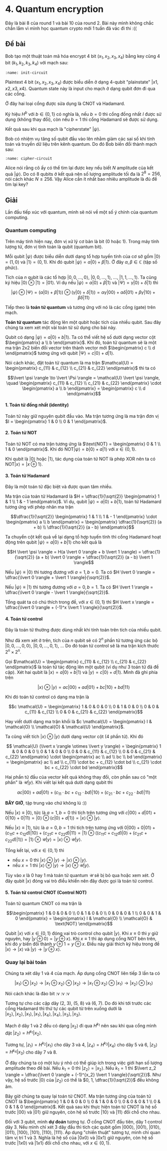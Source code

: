 # 4. Quantum encryption

Đây là bài 8 của round 1 và bài 10 của round 2. Bài này mình không chắc chắn lắm vì mình học quantum crypto mới 1 tuần đã vác đi thi :((

## Đề bài

Bob tạo một thuật toán mã hóa encrypt 4 bit $(x_1, x_2, x_3, x_4)$ bằng key cũng 4 bit $(k_1, k_2, k_3, k_4)$ với mạch sau:

```{figure} ./images/quanpics-1.png
:name: init-circuit
```

Plaintext 4 bit $(x_1, x_2, x_3, x_4)$ được biểu diễn ở dạng 4-qubit "plainstate" $\lvert x1, x2, x3, x4 \rangle$. Quantum state này là input cho mạch ở dạng qubit đơn đi qua các cổng.

Ở đây hai loại cổng được sửa dụng là CNOT và Hadamard.

Ký hiệu $H^b$ với $b \in \{ 0, 1 \}$ có nghĩa là, nếu $b = 0$ thì cổng đồng nhất $I$ được sử dụng (không thay đổi), còn nếu $b = 1$ thì cổng Hadamard sẽ được sử dụng.

Kết quả sau khi qua mạch là "cipherstate" $\lvert \psi \rangle$.

Bob có nhiệm vụ tăng số qubit đầu vào lên nhằm giảm các sai số khi tính toán và truyền dữ liệu trên kênh quantum. Do đó Bob biến đổi thành mạch sau:

```{figure} ./images/quanpics-2.png
:name: cipher-circuit
```

Alice nói rằng cô ấy có thể tìm lại được key nếu biết $N$ amplitude của kết quả $\lvert \psi \rangle$. Do có 8 qubits ở kết quả nên số lượng amplitude tối đa là $2^8 = 256$, nói cách khác $N \leqslant 256$. Vậy Alice cần ít nhất bao nhiêu amplitude là đủ để tìm lại key?

## Giải

Lần đầu tiếp xúc với quantum, mình sẽ nói về một số ý chính của quantum computing.

### Quantum computing

Trên máy tính hiện nay, đơn vị xử lý cơ bản là bit (0 hoặc 1). Trong máy tính lượng tử, đơn vị tính toán là qubit (quantum bit).

Mỗi qubit $\lvert \psi \rangle$ được biểu diễn dưới dạng tổ hợp tuyến tính của cơ sở gồm $\lvert 0 \rangle = (1, 0)$ và $\lvert 1 \rangle = (0, 1)$. Khi đó qubit $\lvert \psi \rangle = \alpha \lvert 0 \rangle + \beta \lvert 1 \rangle$. Ở đây $\alpha, \beta \in \mathbb{C}$ (tập số phức).

Tích của $n$ qubit là các tổ hợp $\lvert 0, 0, \ldots, 0 \rangle$, $\lvert 0, 0, \ldots, 1 \rangle$, ..., $\lvert 1, 1, \ldots, 1 \rangle$. Ta cũng ký hiệu $\lvert 0 \rangle \otimes \lvert 1 \rangle = \lvert 01 \rangle$. Ví dụ nếu $\lvert \psi \rangle = \alpha \lvert 0 \rangle + \beta \lvert 1 \rangle$ và $\lvert \Psi \rangle = \gamma \lvert 0 \rangle + \delta \lvert 1 \rangle$ thì

$$\lvert \psi \rangle \otimes \lvert \Psi \rangle = (\alpha \lvert 0 \rangle + \beta \lvert 1 \rangle) \otimes (\gamma \lvert 0 \rangle + \delta \lvert 1 \rangle) = \alpha \gamma \lvert 00 \rangle + \alpha \delta \lvert 0 1 \rangle + \beta \gamma \lvert 10 \rangle + \beta \delta \lvert 11 \rangle$$

Tiếp theo là **toán tử quantum** và tương ứng với nó là các cổng (gate) trên mạch.

**Toán tử quantum** tác động lên một qubit hoặc tích của nhiều qubit. Sau đây chúng ta xem xét một vài toán tử sử dụng cho bài này.

Qubit có dạng $\lvert \psi \rangle = a \lvert 0 \rangle + b \lvert 1 \rangle$. Ta có thể viết hệ số dưới dạng vector cột $\begin{pmatrix} a \\ b \end{pmatrix}$. Khi đó, toán tử quantum sẽ là một ma trận 2x2 biến đổi vector trên thành vector mới $\begin{pmatrix} c \\ d \end{pmatrix}$ tương ứng với qubit $\lvert \Psi \rangle = c \lvert 0 \rangle + d \lvert 1 \rangle$.

Nói cách khác, đặt toán tử quantum là ma trận $\mathcal{U} = \begin{pmatrix} c_{11} & c_{12} \\ c_{21} & c_{22} \end{pmatrix}$ thì ta có

$$\lvert \psi \rangle \to \lvert \Psi \rangle = \mathcal{U} \lvert \psi \rangle, \quad \begin{pmatrix} c_{11} & c_{12} \\ c_{21} & c_{22} \end{pmatrix} \cdot \begin{pmatrix} a \\ b \end{pmatrix} = \begin{pmatrix} c \\ d \end{pmatrix}$$

#### 1. Toán tử đồng nhất (identity)

Toán tử này giữ nguyên qubit đầu vào. Ma trận tương ứng là ma trận đơn vị $I = \begin{pmatrix} 1 & 0 \\ 0 & 1 \end{pmatrix}$.

#### 2. Toán tử NOT

Toán tử NOT có ma trận tương ứng là $\text{NOT} = \begin{pmatrix} 0 & 1 \\ 1 & 0 \end{pmatrix}$. Khi đó $\text{NOT} \lvert \psi \rangle = b \lvert 0 \rangle + a \lvert 1 \rangle$ với $x \in \{ 0, 1 \}$.

Khi qubit là $\lvert 0 \rangle$ hoặc $\lvert 1 \rangle$, tác dụng của toán tử NOT là phép XOR nên ta có $\text{NOT} \lvert x \rangle = \lvert x \oplus 1 \rangle$.

#### 3. Toán tử Hadamard

Đây là một toán tử đặc biệt và được quan tâm nhiều.

Ma trận của toán tử Hadamard là $H = \dfrac{1}{\sqrt{2}} \begin{pmatrix} 1 & 1 \\ 1 & - 1 \end{pmatrix}$. Ví dụ, qubit $\lvert \psi \rangle = a \lvert 0 \rangle + b \lvert 1 \rangle$, toán tử Hadamard tương ứng với phép nhân ma trận

$$\dfrac{1}{\sqrt{2}} \begin{pmatrix} 1 & 1 \\ 1 & - 1 \end{pmatrix} \cdot \begin{pmatrix} a \\ b \end{pmatrix} = \begin{pmatrix} \dfrac{1}{\sqrt{2}} (a + b) \\ \dfrac{1}{\sqrt{2}} (a - b) \end{pmatrix}$$

Ta chuyển cột kết quả về lại dạng tổ hợp tuyến tính thì cổng Hadamard hoạt động trên qubit $\lvert \psi \rangle = a \lvert 0 \rangle + b \lvert 1 \rangle$ cho kết quả là

$$H \lvert \psi \rangle = H(a \lvert 0 \rangle + b \lvert 1 \rangle) = \dfrac{1}{\sqrt{2}} (a + b) \lvert 0 \rangle + \dfrac{1}{\sqrt{2}} (a - b) \lvert 1 \rangle$$

Nếu $\lvert \psi \rangle \equiv \lvert 0 \rangle$ thì tương đương với $a = 1, b = 0$. Ta có $H \lvert 0 \rangle = \dfrac{\lvert 0 \rangle + \lvert 1 \rangle}{\sqrt{2}}$.

Nếu $\lvert \psi \rangle \equiv \lvert 1 \rangle$ thì tương đương với $a = 0, b = 1$. Ta có $H \lvert 1 \rangle = \dfrac{\lvert 0 \rangle - \lvert 1 \rangle}{\sqrt{2}}$.

Tổng quát ta có chú thích trong đề, với $x \in \{ 0, 1 \}$ thì $H \lvert x \rangle = \dfrac{\lvert 0 \rangle + (-1)^x \lvert 1 \rangle}{\sqrt{2}}$.

#### 4. Toán tử control

Đây là toán tử thường được dùng nhất khi tính toán trên tích của nhiều qubit.

Như đã xem xét ở trên, tích của $n$ qubit sẽ có $2^n$ phần tử tương ứng các bộ $\lvert 0, 0, \ldots, 0, 0 \rangle$, $\lvert 0, 0, \ldots, 0, 1 \rangle$, ... Do đó toán tử control sẽ là ma trận kích thước $2^n \times 2^n$.

Gọi $\mathcal{U} = \begin{pmatrix} c_{11} & c_{12} \\ c_{21} & c_{22} \end{pmatrix}$ là toán tử tác động lên một qubit (ví dụ như 3 toán tử đã đề cập). Xét hai qubit là $\lvert x \rangle = a \lvert 0 \rangle + b \lvert 1 \rangle$ và $\lvert y \rangle = c \lvert 0 \rangle + d \lvert 1 \rangle$. Mình đã ghi phía trên

$$\lvert x \rangle \otimes \lvert y \rangle = ac \lvert 00 \rangle + ad \lvert 01 \rangle + bc \lvert 10 \rangle + bd \lvert 11 \rangle$$

Khi đó toán tử control có dạng ma trận là

$$c \mathcal{U} = \begin{pmatrix} 1 & 0 & 0 & 0 \\ 0 & 1 & 0 & 0 \\ 0 & 0 & c_{11} & c_{12} \\ 0 & 0 & c_{21} & c_{22} \end{pmatrix}$$

Hay viết dưới dạng ma trận khối là $c \mathcal{U} = \begin{pmatrix} I & \mathcal{O} \\ \mathcal{O} & \mathcal{U} \end{pmatrix}$.

Ta cũng viết tích $\lvert x \rangle \otimes \lvert y \rangle$ dưới dạng vector cột (4 phần tử). Khi đó

$$ \mathcal{U} (\lvert x \rangle \otimes \lvert y \rangle) = \begin{pmatrix} 1 & 0 & 0 & 0 \\ 0 & 1 & 0 & 0 \\ 0 & 0 & c_{11} & c_{12} \\ 0 & 0 & c_{21} & c_{22} \end{pmatrix} \cdot \begin{pmatrix} ac \\ ad \\ bc \\ bd \end{pmatrix} = \begin{pmatrix} ac \\ ad \\ c_{11} \cdot bc + c_{12} \cdot bd \\ c_{21} \cdot bc + c_{22} \cdot bd \end{pmatrix}$$

Hai phần tử đầu của vector kết quả không thay đổi, còn phần sau có "một phần" là $\mathcal{U} \lvert y \rangle$. Khi viết lại kết quả dưới dạng qubit thì

$$ac \lvert 00 \rangle + ad \lvert 01 \rangle + (c_{11} \cdot bc + c_{12} \cdot bd) \lvert 10 \rangle + (c_{21} \cdot bc + c_{22} \cdot bd) \lvert 11 \rangle$$

**BÂY GIỜ**, tập trung vào chứ không lú :))

Nếu $\lvert x \rangle \equiv \lvert 0 \rangle$, tức là $a = 1, b = 0$ thì tích trên tương ứng với $c \lvert 00 \rangle + d \lvert 01 \rangle + 0 \lvert 10 \rangle + 0 \lvert 11 \rangle = \lvert 0 \rangle \otimes (c \lvert 0 \rangle + d \lvert 1 \rangle) = \lvert x \rangle \otimes \lvert y \rangle$.

Nếu $\lvert x \rangle \equiv \lvert 1 \rangle$, tức là $a = 0, b = 1$ thì tích trên tương ứng với $0 \lvert 00 \rangle + 0 \lvert 01 \rangle + (c_{11} c + c_{12} d) \lvert 10 \rangle + (c_{21} c + c_{22} d) \lvert 11 \rangle = \lvert 1 \rangle \otimes ((c_{11} c + c_{12} d) \lvert 0 \rangle + (c_{21} c + c_{22} d) \lvert 1 \rangle) = \lvert 1 \rangle \otimes \mathcal{U} \lvert y \rangle = \lvert x \rangle \otimes \mathcal{U} \lvert y \rangle$.

Tổng kết lại, với $x \in \{ 0, 1\}$ thì

- nếu $x = 0$ thì $\lvert x \rangle \otimes \lvert y \rangle \to \lvert x \rangle \otimes \lvert y \rangle$.
- nếu $x = 1$ thì $\lvert x \rangle \otimes \lvert y \rangle \to \lvert x \rangle \otimes \mathcal{U} \lvert y \rangle$.

Tùy vào $x$ là 0 hay 1 mà toán tử quantum $\mathcal{U}$ sẽ bị bỏ qua hoặc xem xét. Ở đây qubit $\lvert x \rangle$ đóng vai trò điều khiển nên đây được gọi là toán tử control.

#### 5. Toán tử control CNOT (Control NOT)

Toán tử quantum CNOT có ma trận là

$$\begin{pmatrix} 1 & 0 & 0 & 0 \\ 0 & 1 & 0 & 0 \\ 0 & 0 & 0 & 1 \\ 0 & 0 & 1 & 0 \end{pmatrix} = \begin{pmatrix} I & \mathcal{O} \\ \mathcal{O} & \text{NOT} \end{pmatrix}$$

Qubit $\lvert x \rangle$ với $x \in \{ 0, 1 \}$ đóng vai trò control cho qubit $\lvert y \rangle$. Khi $x \equiv 0$ thì $y$ giữ nguyên, hay $\lvert y \oplus 0 \rangle = \lvert y \oplus x \rangle$. Khi $x \equiv 1$ thì áp dụng cổng NOT bên trên, khi đó $y$ biến đổi thành $y \oplus 1 = y \oplus x$. Điều này giải thích ký hiệu trong đề $\lvert x \rangle \to \lvert x \rangle$ và $\lvert y \rangle \to \lvert y \oplus x \rangle$.

### Quay lại bài toán

Chúng ta xét dây 1 và 4 của mạch. Áp dụng cổng CNOT liên tiếp 3 lần ta có

$$\lvert x_1 \rangle \otimes \lvert x_2 \rangle \to \lvert x_1 \oplus x_2 \rangle \otimes \lvert x_2 \rangle \to \lvert x_1 \oplus x_2 \rangle \otimes \lvert x_1 \rangle \to \lvert x_2 \rangle \otimes \lvert x_1 \rangle$$

Nói cách khác là đảo bit :v :v :v

Tương tự cho các cặp dây (2, 3), (5, 8) và (6, 7). Do đó khi tới trước các cổng Hadamard thì thứ tự các qubit từ trên xuống dưới là $\lvert x_2 \rangle, \lvert x_2 \rangle, \lvert x_1 \rangle, \lvert x_1 \rangle, \lvert x_4 \rangle, \lvert x_4 \rangle, \lvert x_3 \rangle, \lvert x_3 \rangle$.

Mạch ở dây 1 và 2 đều có dạng $\lvert x_2 \rangle$ đi qua $H^{k_1}$ nên sau khi qua cổng mình đặt $\lvert z_2 \rangle = H^{k_1} \lvert x_2 \rangle$.

Tương tự, $\lvert z_1 \rangle = H^{k_2} \lvert x_1 \rangle$ cho dây 3 và 4, $\lvert z_4 \rangle = H^{k_3} \lvert x_4 \rangle$ cho dây 5 và 6, $\lvert z_3 \rangle = H^{k_4} \lvert x_3 \rangle$ cho dây 7 và 8.

Ở đây chúng ta có một lưu ý nhỏ có thể giúp ích trong việc giới hạn số lượng amplitude theo đề bài. Nếu $k_1 = 0$ thì $\lvert z_2 \rangle = \lvert x_2 \rangle$. Nếu $k_1 = 1$ thì $\lvert z_2 \rangle = \dfrac{\lvert 0 \rangle + (-1)^{x_2} \lvert 1 \rangle}{\sqrt{2}}$. Như vậy, hệ số trước $\lvert 0 \rangle$ của $\lvert z_2 \rangle$ có thể là $0, 1, \dfrac{1}{\sqrt{2}}$ đều không âm.

Bây giờ chúng ta quay lại toán tử CNOT. Ma trận tương ứng của toán tử CNOT là $\begin{pmatrix} 1 & 0 & 0 & 0 \\ 0 & 1 & 0 & 0 \\ 0 & 0 & 0 & 1 \\ 0 & 0 & 1 & 0 \end{pmatrix}$. Kết quả sau khi thực hiện toán tử CNOT là hệ số trước $\lvert 00 \rangle$ và $\lvert 01 \rangle$ giữ nguyên, còn hệ số trước $\lvert 10 \rangle$ và $\lvert 11 \rangle$ đổi chỗ cho nhau.

Đối với 3 qubit, mình **dự đoán** tương tự. Ở cổng CNOT đầu tiên, dây 1 control dây 3. Nếu mình chỉ xét 3 dây đầu thì tích các qubit gồm $\lvert 000 \rangle$, $\lvert 001 \rangle$, $\lvert 010 \rangle$, $\lvert 011 \rangle$, $\lvert 100 \rangle$, $\lvert 101 \rangle$, $\lvert 110 \rangle$, $\lvert 111 \rangle$. Áp dụng "chiến thuật" tương tự, mình chỉ quan tâm vị trí 1 và 3. Nghĩa là hệ số của $\lvert 0 x 0 \rangle$ và $\lvert 0 x 1 \rangle$ giữ nguyên, còn hệ số trước $\lvert 1 x 0 \rangle$ và $\lvert 1 x 1 \rangle$ đổi chỗ cho nhau, với $x \in \{ 0, 1 \}$.